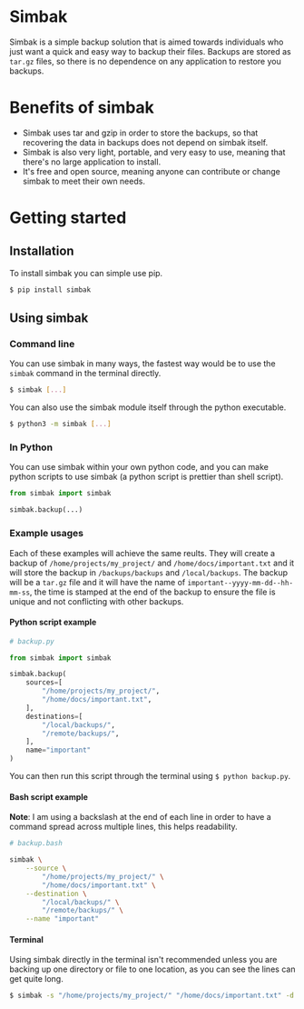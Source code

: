 # Simbak

Simbak is a simple backup solution that is aimed towards individuals who just want a quick and easy way to backup their files. Backups are stored as `tar.gz` files, so there is no dependence on any application to restore you backups.

# Benefits of simbak

- Simbak uses tar and gzip in order to store the backups, so that recovering the data in backups does not depend on simbak itself.
- Simbak is also very light, portable, and very easy to use, meaning that there's no large application to install.
- It's free and open source, meaning anyone can contribute or change simbak to meet their own needs.

# Getting started

## Installation
To install simbak you can simple use pip.

```bash
$ pip install simbak
```

## Using simbak

### Command line

You can use simbak in many ways, the fastest way would be to use the `simbak` command in the terminal directly.

```bash
$ simbak [...]
```

You can also use the simbak module itself through the python executable.

```bash
$ python3 -m simbak [...]
```

### In Python

You can use simbak within your own python code, and you can make python scripts to use simbak (a python script is prettier than shell script).

```python
from simbak import simbak

simbak.backup(...)
```

### Example usages

Each of these examples will achieve the same reults. They will create a backup of `/home/projects/my_project/` and `/home/docs/important.txt` and it will store the backup in `/backups/backups` and `/local/backups`. The backup will be a `tar.gz` file and it will have the name of `important--yyyy-mm-dd--hh-mm-ss`, the time is stamped at the end of the backup to ensure the file is unique and not conflicting with other backups.

#### Python script example

```python
# backup.py

from simbak import simbak

simbak.backup(
    sources=[
        "/home/projects/my_project/",
        "/home/docs/important.txt",
    ],
    destinations=[
        "/local/backups/",
        "/remote/backups/",
    ],
    name="important"
)
```

You can then run this script through the terminal using  `$ python backup.py`.

#### Bash script example

**Note**: I am using a backslash at the end of each line in order to have a command spread across multiple lines, this helps readability.

```bash
# backup.bash

simbak \
    --source \
        "/home/projects/my_project/" \
        "/home/docs/important.txt" \
    --destination \
        "/local/backups/" \
        "/remote/backups/" \
    --name "important"
```

#### Terminal

Using simbak directly in the terminal isn't recommended unless you are backing up one directory or file to one location, as you can see the lines can get quite long.

```bash
$ simbak -s "/home/projects/my_project/" "/home/docs/important.txt" -d "/local/backups/" "/remote/backups/" --name "important"
```
